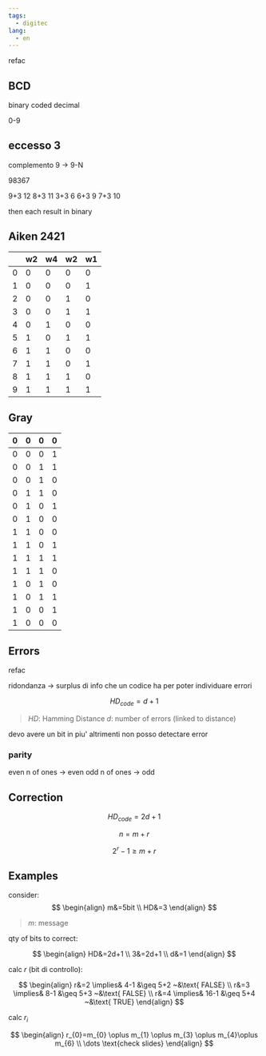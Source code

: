 ```yaml
---
tags:
  - digitec
lang:
  - en
---
```


refac

## BCD

binary coded decimal

0-9

## eccesso 3

complemento 9 -> 9-N

98367

9+3 12
8+3 11
3+3 6
6+3 9
7+3 10

then each result in binary

## Aiken 2421

|     | w2  | w4  | w2  | w1  |
| --- | --- | --- | --- | --- |
| 0   | 0   | 0   | 0   | 0   |
| 1   | 0   | 0   | 0   | 1   |
| 2   | 0   | 0   | 1   | 0   |
| 3   | 0   | 0   | 1   | 1   |
| 4   | 0   | 1   | 0   | 0   |
| 5   | 1   | 0   | 1   | 1   |
| 6   | 1   | 1   | 0   | 0   |
| 7   | 1   | 1   | 0   | 1   |
| 8   | 1   | 1   | 1   | 0   |
| 9   | 1   | 1   | 1   | 1   |

## Gray

| 0   | 0   | 0   | 0   |
| --- | --- | --- | --- |
| 0   | 0   | 0   | 1   |
| 0   | 0   | 1   | 1   |
| 0   | 0   | 1   | 0   |
| 0   | 1   | 1   | 0   |
| 0   | 1   | 0   | 1   |
| 0   | 1   | 0   | 0   |
| 1   | 1   | 0   | 0   |
| 1   | 1   | 0   | 1   |
| 1   | 1   | 1   | 1   |
| 1   | 1   | 1   | 0   |
| 1   | 0   | 1   | 0   |
| 1   | 0   | 1   | 1   |
| 1   | 0   | 0   | 1   |
| 1   | 0   | 0   | 0   |


## Errors

refac

ridondanza -> surplus di info che un codice ha per poter individuare errori 

$$
HD_{code} = d + 1
$$

> $HD$: Hamming Distance
> $d$: number of errors (linked to distance)

devo avere un bit in piu' altrimenti non posso detectare error

### parity

even n of ones -> even
odd n of ones -> odd

## Correction

$$
HD_{code} = 2d+1
$$

$$
n = m+r
$$

$$
2^r - 1 \geq m + r
$$

## Examples

consider:
$$
\begin{align}
m&=5bit \\
HD&=3
\end{align}
$$

> $m$: message

qty of bits to correct:

$$
\begin{align}
HD&=2d+1 \\
3&=2d+1 \\
d&=1
\end{align}
$$

calc $r$ (bit di controllo):

$$
\begin{align}
r&=2 \implies& 4-1 &\geq 5+2 ~&\text{ FALSE} \\
r&=3 \implies& 8-1 &\geq 5+3 ~&\text{ FALSE} \\
r&=4 \implies& 16-1 &\geq 5+4 ~&\text{ TRUE}
\end{align}
$$

calc $r_{i}$

$$
\begin{align} 
r_{0}=m_{0} \oplus m_{1} \oplus m_{3} \oplus m_{4}\oplus m_{6} \\
\dots \text{check slides}
\end{align}
$$

